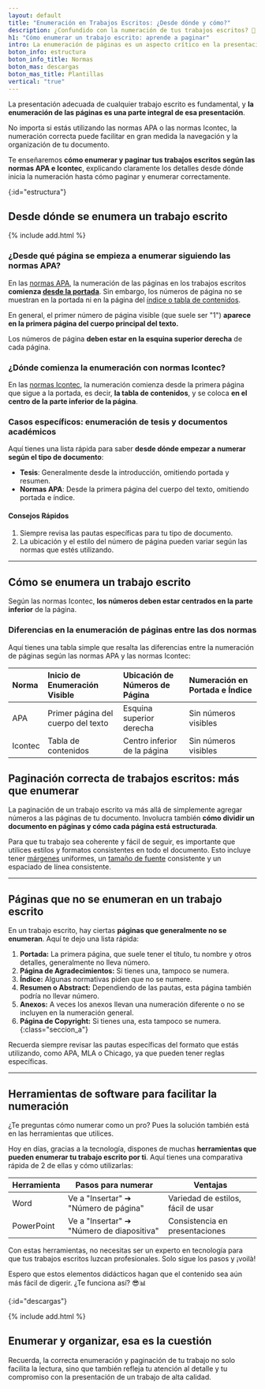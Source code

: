 ```yaml
---
layout: default
title: "Enumeración en Trabajos Escritos: ¿Desde dónde y cómo?"
description: ¿Confundido con la numeración de tus trabajos escritos? 🤔 Dale un aspecto profesional a tus trabajos con cada página! 📚 Comienza a numerar como un experto!
h1: "Cómo enumerar un trabajo escrito: aprende a paginar"
intro: La enumeración de páginas es un aspecto crítico en la presentación de trabajos escritos. Puede parecer simple, pero es vital para la legibilidad y organización de tu documento.
boton_info: estructura
boton_info_title: Normas
boton_mas: descargas
boton_mas_title: Plantillas
vertical: "true"
---
```

La presentación adecuada de cualquier trabajo escrito es fundamental, y **la enumeración de las páginas es una parte integral de esa presentación**.

No importa si estás utilizando las normas APA o las normas Icontec, la numeración correcta puede facilitar en gran medida la navegación y la organización de tu documento.

Te enseñaremos **cómo enumerar y paginar tus trabajos escritos según las normas APA e Icontec**, explicando claramente los detalles desde dónde inicia la numeración hasta cómo paginar y enumerar correctamente.
<!-- Anclaje para que la barra fijada no cubra el siguiente subtítulo -->
{:id="estructura"}

## Desde dónde se enumera un trabajo escrito

{% include add.html %}

### ¿Desde qué página se empieza a enumerar siguiendo las normas APA?

En las [normas APA]({{'normas-apa'|relative_url}}), la numeración de las páginas en los trabajos escritos **comienza [desde la portada]({{'portada-trabajo-escrito'|relative_url}} "Portadas")**. Sin embargo, los números de página no se muestran en la portada ni en la página del [índice o tabla de contenidos]({{'tabla-de-contenido-trabajo-escrito'|relative_url}} "Tabla de contenido").

En general, el primer número de página visible (que suele ser "1") **aparece en la primera página del cuerpo principal del texto.**

Los números de página **deben estar en la esquina superior derecha** de cada página.

### ¿Dónde comienza la enumeración con normas Icontec?

En las [normas Icontec]({{'normas-icontec'|relative_url}}), la numeración comienza desde la primera página que sigue a la portada, es decir, **la tabla de contenidos**, y se coloca **en el centro de la parte inferior de la página**.

### Casos específicos: enumeración de tesis y documentos académicos

Aquí tienes una lista rápida para saber **desde dónde empezar a numerar según el tipo de documento**:

- **Tesis**: Generalmente desde la introducción, omitiendo portada y resumen.
- **Normas APA**: Desde la primera página del cuerpo del texto, omitiendo portada e índice.

#### Consejos Rápidos

1. Siempre revisa las pautas específicas para tu tipo de documento.
2. La ubicación y el estilo del número de página pueden variar según las normas que estés utilizando.

----

## Cómo se enumera un trabajo escrito

Según las normas Icontec, **los números deben estar centrados en la parte inferior** de la página.

### Diferencias en la enumeración de páginas entre las dos normas

Aquí tienes una tabla simple que resalta las diferencias entre la numeración de páginas según las normas APA y las normas Icontec:

| Norma   | Inicio de Enumeración Visible       | Ubicación de Números de Página | Numeración en Portada e Índice |
| :------ | :--------------------------------- | :----------------------------- | :----------------------------- |
| APA     | Primer página del cuerpo del texto | Esquina superior derecha       | Sin números visibles           |
| Icontec | Tabla de contenidos                | Centro inferior de la página   | Sin números visibles           |

## Paginación correcta de trabajos escritos: más que enumerar

La paginación de un trabajo escrito va más allá de simplemente agregar números a las páginas de tu documento. Involucra también **cómo dividir un documento en páginas y cómo cada página está estructurada**.

Para que tu trabajo sea coherente y fácil de seguir, es importante que utilices estilos y formatos consistentes en todo el documento. Esto incluye tener [márgenes]({{'margenes-trabajo-escrito'|relative_url}} "Márgenes") uniformes, un [tamaño de fuente]({{'textos-y-fuentes-trabajo-escrito'|relative_url}} "Letras y fuentes") consistente y un espaciado de línea consistente.

----

## Páginas que no se enumeran en un trabajo escrito

En un trabajo escrito, hay ciertas **páginas que generalmente no se enumeran**. Aquí te dejo una lista rápida:

1. **Portada:** La primera página, que suele tener el título, tu nombre y otros detalles, generalmente no lleva número.
2. **Página de Agradecimientos:** Si tienes una, tampoco se numera.
3. **Índice:** Algunas normativas piden que no se numere.
4. **Resumen o Abstract:** Dependiendo de las pautas, esta página también podría no llevar número.
5. **Anexos:** A veces los anexos llevan una numeración diferente o no se incluyen en la numeración general.
6. **Página de Copyright:** Si tienes una, esta tampoco se numera.
{:class="seccion_a"}

Recuerda siempre revisar las pautas específicas del formato que estás utilizando, como APA, MLA o Chicago, ya que pueden tener reglas específicas.

----

## Herramientas de software para facilitar la numeración

¿Te preguntas cómo numerar como un pro? Pues la solución también está en las herramientas que utilices.

Hoy en días, gracias a la tecnología, dispones de muchas **herramientas que pueden enumerar tu trabajo escrito por ti**. Aquí tienes una comparativa rápida de 2 de ellas y cómo utilizarlas:

| Herramienta | Pasos para numerar | Ventajas |
|-------------|--------------------|-----------|
| Word        | Ve a "Insertar" ➔ "Número de página" | Variedad de estilos, fácil de usar |
| PowerPoint  | Ve a "Insertar" ➔ "Número de diapositiva" | Consistencia en presentaciones |

Con estas herramientas, no necesitas ser un experto en tecnología para que tus trabajos escritos luzcan profesionales. Solo sigue los pasos y ¡voilà!

Espero que estos elementos didácticos hagan que el contenido sea aún más fácil de digerir. ¿Te funciona así? 😎📊
<!-- Anclaje para que la barra fijada no cubra el siguiente subtítulo -->
{:id="descargas"}

{% include add.html %}

## Enumerar y organizar, esa es la cuestión

Recuerda, la correcta enumeración y paginación de tu trabajo no solo facilita la lectura, sino que también refleja tu atención al detalle y tu compromiso con la presentación de un trabajo de alta calidad.
